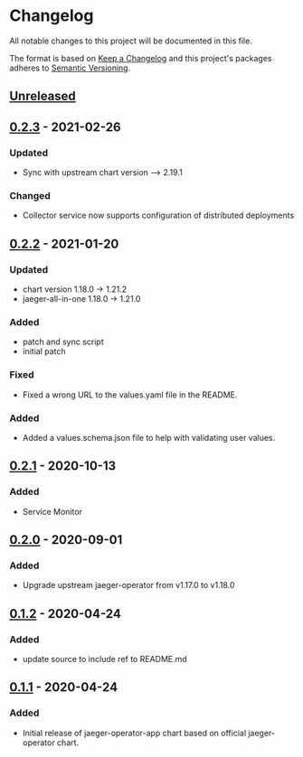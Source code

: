 # Changelog

All notable changes to this project will be documented in this file.

The format is based on [Keep a Changelog](http://keepachangelog.com/en/1.0.0/)
and this project's packages adheres to [Semantic Versioning](http://semver.org/spec/v2.0.0.html).

## [Unreleased]

## [0.2.3] - 2021-02-26

### Updated

- Sync with upstream chart version --> 2.19.1

### Changed

- Collector service now supports configuration of distributed deployments

## [0.2.2] - 2021-01-20

### Updated

- chart version 1.18.0 -> 1.21.2
- jaeger-all-in-one 1.18.0 -> 1.21.0

### Added

- patch and sync script
- initial patch

### Fixed

- Fixed a wrong URL to the values.yaml file in the README.

### Added

- Added a values.schema.json file to help with validating user values.

## [0.2.1] - 2020-10-13

### Added

- Service Monitor

## [0.2.0] - 2020-09-01

### Added

- Upgrade upstream jaeger-operator from v1.17.0 to v1.18.0

## [0.1.2] - 2020-04-24

### Added

- update source to include ref to README.md

## [0.1.1] - 2020-04-24

### Added

- Initial release of jaeger-operator-app chart based on official jaeger-operator chart.

[Unreleased]: https://github.com/giantswarm/jaeger-operator-app/compare/v0.2.3...HEAD
[0.2.3]: https://github.com/giantswarm/jaeger-operator-app/compare/v0.2.2...v0.2.3
[0.2.2]: https://github.com/giantswarm/jaeger-operator-app/compare/v0.2.1...v0.2.2
[0.2.1]: https://github.com/giantswarm/jaeger-operator-app/compare/v0.2.0...v0.2.1
[0.2.0]: https://github.com/giantswarm/jaeger-operator-app/compare/v0.1.2...v0.2.0
[0.1.2]: https://github.com/giantswarm/jaeger-operator-app/compare/v0.1.1..v0.1.2
[0.1.1]: https://github.com/giantswarm/jaeger-operator-app/releases/tag/v0.1.1
